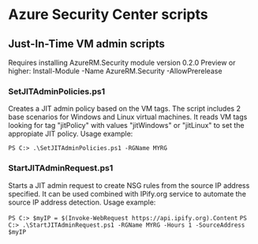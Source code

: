 # Azure Security Center scripts

## Just-In-Time VM admin scripts

Requires installing AzureRM.Security module version 0.2.0 Preview or higher:
Install-Module -Name AzureRM.Security -AllowPrerelease

### SetJITAdminPolicies.ps1

Creates a JIT admin policy based on the VM tags. 
The script includes 2 base scenarios for Windows and Linux virtual machines. It reads VM tags looking for tag "jitPolicy" with values "jitWindows" or "jitLinux" to set the appropiate JIT policy. Usage example:

`PS C:> .\SetJITAdminPolicies.ps1 -RGName MYRG`

### StartJITAdminRequest.ps1

Starts a JIT admin request to create NSG rules from the source IP address specified. It can be used combined with IPify.org service to automate the source IP address detection. Usage example:

`PS C:> $myIP = $(Invoke-WebRequest https://api.ipify.org).Content`
`PS C:> .\StartJITAdminRequest.ps1 -RGName MYRG -Hours 1 -SourceAddress $myIP`

